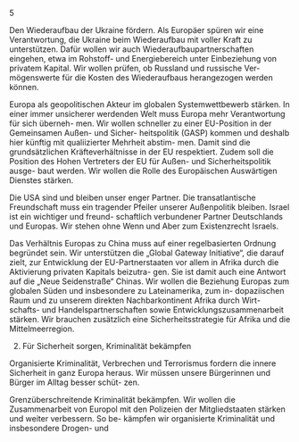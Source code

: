  
5 
 
Den Wiederaufbau der Ukraine fördern. Als Europäer spüren wir eine Verantwortung, 
die Ukraine beim Wiederaufbau mit voller Kraft zu unterstützen. Dafür wollen wir auch 
Wiederaufbaupartnerschaften eingehen, etwa im Rohstoff- und Energiebereich unter 
Einbeziehung von privatem Kapital. Wir wollen prüfen, ob Russland und russische Ver-
mögenswerte für die Kosten des Wiederaufbaus herangezogen werden können. 
 
Europa als geopolitischen Akteur im globalen Systemwettbewerb stärken. In einer 
immer unsicherer werdenden Welt muss Europa mehr Verantwortung für sich überneh-
men. Wir wollen schneller zu einer EU-Position in der Gemeinsamen Außen- und Sicher-
heitspolitik (GASP) kommen und deshalb hier künftig mit qualiizierter Mehrheit abstim-
men. Damit sind die grundsätzlichen Kräfteverhältnisse in der EU respektiert. Zudem 
soll die Position des Hohen Vertreters der EU für Außen- und Sicherheitspolitik ausge-
baut werden. Wir wollen die Rolle des Europäischen Auswärtigen Dienstes stärken. 
 
Die USA sind und bleiben unser enger Partner. Die transatlantische Freundschaft muss 
ein tragender Pfeiler unserer Außenpolitik bleiben. Israel ist ein wichtiger und freund-
schaftlich verbundener Partner Deutschlands und Europas. Wir stehen ohne Wenn und 
Aber zum Existenzrecht Israels. 
 
Das Verhältnis Europas zu China muss auf einer regelbasierten Ordnung begründet sein. 
Wir unterstützen die „Global Gateway Initiative“, die darauf zielt, zur Entwicklung der 
EU-Partnerstaaten vor allem in Afrika durch die Aktivierung privaten Kapitals beizutra-
gen. Sie ist damit auch eine Antwort auf die „Neue Seidenstraße“ Chinas. Wir wollen die 
Beziehung Europas zum globalen Süden und insbesondere zu Lateinamerika, zum in-
dopaziischen Raum und zu unserem direkten Nachbarkontinent Afrika durch Wirt-
schafts- und Handelspartnerschaften sowie Entwicklungszusammenarbeit stärken. Wir 
brauchen zusätzlich eine Sicherheitsstrategie für Afrika und die Mittelmeerregion. 
 
2. Für Sicherheit sorgen, Kriminalität bekämpfen 
 
Organisierte Kriminalität, Verbrechen und Terrorismus fordern die innere Sicherheit in 
ganz Europa heraus. Wir müssen unsere Bürgerinnen und Bürger im Alltag besser schüt-
zen. 
 
Grenzüberschreitende Kriminalität bekämpfen. Wir wollen die Zusammenarbeit von 
Europol mit den Polizeien der Mitgliedstaaten stärken und weiter verbessern. So be-
kämpfen wir organisierte Kriminalität und insbesondere Drogen- und 
